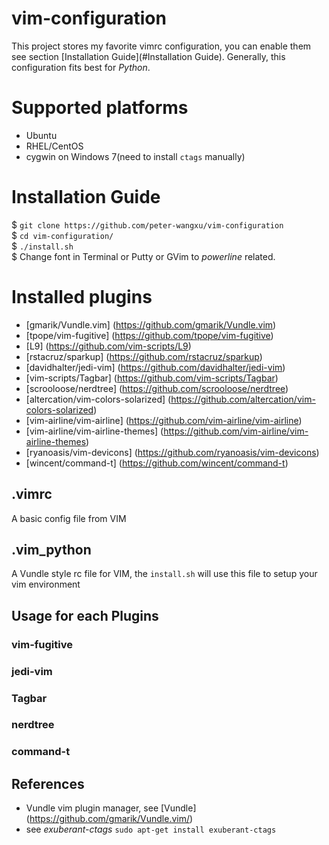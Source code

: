 # vim-configuration
This project stores my favorite vimrc configuration, you can enable them see section [Installation Guide](#Installation Guide).
Generally, this configuration fits best for _Python_.
# Supported platforms
* Ubuntu
* RHEL/CentOS
* cygwin on Windows 7(need to install `ctags` manually)

# Installation Guide
$ `git clone https://github.com/peter-wangxu/vim-configuration`<br/> 
$ `cd vim-configuration/`<br/>
$ `./install.sh`<br/>
$ Change font in Terminal or Putty or GVim to *powerline* related.

# Installed plugins

* [gmarik/Vundle.vim] (<https://github.com/gmarik/Vundle.vim>)
* [tpope/vim-fugitive] (<https://github.com/tpope/vim-fugitive>)
* [L9] (<https://github.com/vim-scripts/L9>)
* [rstacruz/sparkup] (<https://github.com/rstacruz/sparkup>)
* [davidhalter/jedi-vim] (<https://github.com/davidhalter/jedi-vim>)
* [vim-scripts/Tagbar] (<https://github.com/vim-scripts/Tagbar>)
* [scrooloose/nerdtree] (<https://github.com/scrooloose/nerdtree>)
* [altercation/vim-colors-solarized] (<https://github.com/altercation/vim-colors-solarized>)
* [vim-airline/vim-airline] (<https://github.com/vim-airline/vim-airline>)
* [vim-airline/vim-airline-themes] (<https://github.com/vim-airline/vim-airline-themes>)
* [ryanoasis/vim-devicons] (<https://github.com/ryanoasis/vim-devicons>)
* [wincent/command-t] (<https://github.com/wincent/command-t>)

## .vimrc
A basic config file from VIM

## .vim_python
A Vundle style rc file for VIM, the `install.sh` will use this file to setup your vim environment

## Usage for each Plugins

### vim-fugitive

### jedi-vim

### Tagbar

### nerdtree

### command-t

## References
* Vundle vim plugin manager, see [Vundle] (<https://github.com/gmarik/Vundle.vim/>)
* see *exuberant-ctags* `sudo apt-get install exuberant-ctags`
